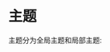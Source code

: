 # 主题

主题分为全局主题和局部主题:




<!-- > android 和 ios 平台的差异性 -> 判断平台使用 widget
>
> 切换主题 -> Theme

# theme

```dart
import 'package:flutter/material.dart';
import 'package:flutter/cupertino.dart';

Theme.of(context).platform == TargetPlatform.iOS ?
  CupertinoSwitch(
    value: true,
    onChanged: (bool toggled) {},
  ) :
  Switch(
    value: true,
    onChanged: (bool toggled) {},
  )
```
 -->
